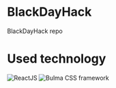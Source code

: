 # BlackDayHack
BlackDayHack repo

# Used technology

![ReactJS](http://www.imageup.ru/img189/3244027/snimok-ehkrana-2018-12-23-v-145812.jpg)
![Bulma CSS framework](http://www.imageup.ru/img189/3244029/snimok-ehkrana-2018-12-23-v-145739.jpg)